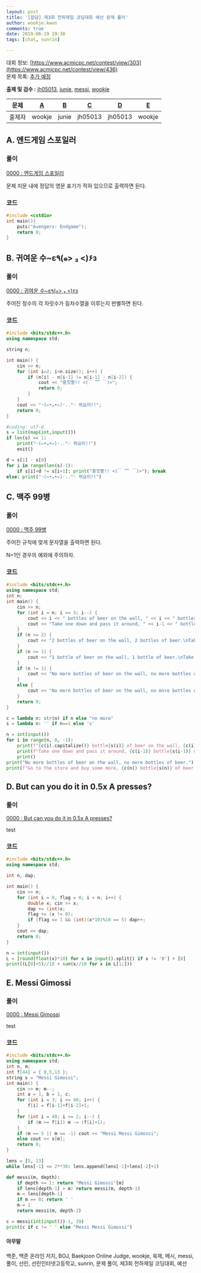 ```yaml
---
layout: post
title: '[잡담] 제3회 천하제일 코딩대회 예선 문제 풀이'
author: wookje.kwon
comments: true
date: 2019-06-19 19:30
tags: [chat, sunrin]

---
```


대회 정보: [https://www.acmicpc.net/contest/view/303](https://www.acmicpc.net/contest/view/436)  
문제 목록: [추가 예정](https://www.acmicpc.net/)

**출제 및 검수 :** [jh05013](https://www.acmicpc.net/user/jh05013), [junie](https://www.acmicpc.net/user/junie), [messi](https://www.acmicpc.net/user/messi), [wookje](https://www.acmicpc.net/user/wookje)  

| 문제   | [A](https://www.acmicpc.net/problem/15885)        | [B](https://www.acmicpc.net/problem/15886)      | [C](https://www.acmicpc.net/problem/15887)      | [D](https://www.acmicpc.net/problem/15888)      | [E](https://www.acmicpc.net/problem/15889)      |
|--------|----------|--------|--------|--------|--------|
| 출제자 | wookje | junie | jh05013 | jh05013 | wookje |

## A. 엔드게임 스포일러

### 풀이

[0000 : 엔드게임 스포일러](https://acmicpc.net/problem/0000)

문제 지문 내에 정답의 영문 표기가 적혀 있으므로 출력하면 된다.

### 코드

```cpp
#include <cstdio>
int main(){
    puts("Avengers: Endgame");
    return 0;
}
```

## B. 귀여운 수~ε٩(๑> ₃ <)۶з

### 풀이

[0000 : 귀여운 수~ε٩(๑> ₃ <)۶з](https://acmicpc.net/problem/0000)

주어진 정수의 각 자릿수가 등차수열을 이루는지 판별하면 된다.

### 코드

```cpp
#include <bits/stdc++.h>
using namespace std;

string n;

int main() {
    cin >> n;
    for (int i=2; i<n.size(); i++) {
        if (n[i] - n[i-1] != n[i-1] - n[i-2]) {
            cout << "흥칫뿡!! <(￣ ﹌ ￣)>";
            return 0;
        }
    }
    cout << "◝(⑅•ᴗ•⑅)◜..°♡ 뀌요미!!";
    return 0;
}
```   
```python
#coding: utf-8
s = list(map(int,input()))
if len(s) == 1:
    print("◝(⑅•ᴗ•⑅)◜..°♡ 뀌요미!!")
    exit()

d = s[1] - s[0]
for i in range(len(s)-1):
    if s[i]+d != s[i+1]: print("흥칫뿡!! <(￣ ﹌ ￣)>"); break
else: print("◝(⑅•ᴗ•⑅)◜..°♡ 뀌요미!!")
```

## C. 맥주 99병

### 풀이

[0000 : 맥주 99병](https://acmicpc.net/problem/0000)

주어진 규칙에 맞게 문자열을 출력하면 된다.

N=1인 경우의 예외에 주의하자.

### 코드

```cpp
#include <bits/stdc++.h>
using namespace std;
int n;
int main() {
	cin >> n;
	for (int i = n; i >= 3; i--) {
		cout << i << " bottles of beer on the wall, " << i << " bottles of beer.\n";
		cout << "Take one down and pass it around, " << i-1 << " bottles of beer on the wall.\n\n";
	}
	if (n >= 2) {
		cout << "2 bottles of beer on the wall, 2 bottles of beer.\nTake one down and pass it around, 1 bottle of beer on the wall.\n\n";
	}
	if (n >= 1) {
		cout << "1 bottle of beer on the wall, 1 bottle of beer.\nTake one down and pass it around, no more bottles of beer on the wall.\n\n";
	}
	if (n != 1) {
		cout << "No more bottles of beer on the wall, no more bottles of beer.\nGo to the store and buy some more, " << n << " bottles of beer on the wall.";
	}
	else {
		cout << "No more bottles of beer on the wall, no more bottles of beer.\nGo to the store and buy some more, " << n << " bottle of beer on the wall.";
	}
	return 0;
}
```
```python
c = lambda n: str(n) if n else "no more"
s = lambda n: '' if n==1 else 's'

n = int(input())
for i in range(n, 0, -1):
    print(f"{c(i).capitalize()} bottle{s(i)} of beer on the wall, {c(i)} bottle{s(i)} of beer.")
    print(f"Take one down and pass it around, {c(i-1)} bottle{s(i-1)} of beer on the wall.")
    print()
print("No more bottles of beer on the wall, no more bottles of beer.")
print(f"Go to the store and buy some more, {c(n)} bottle{s(n)} of beer on the wall.")
```

## D. But can you do it in 0.5x A presses?

### 풀이

[0000 : But can you do it in 0.5x A presses?](https://acmicpc.net/problem/0000)

test

### 코드

```cpp
#include <bits/stdc++.h>
using namespace std;

int n, dap;

int main() {
	cin >> n;
	for (int i = 0, flag = 0; i < n; i++) {
		double x; cin >> x;
		dap += (int)x;
		flag += (x != 0);
		if (flag == 1 && (int)(x*10)%10 == 5) dap++;
	}
	cout << dap;
	return 0;
}
```
```python
n = int(input())
L = [round(float(x)*10) for x in input().split() if x != '0'] + [0]
print((L[0]+5)//10 + sum(x//10 for x in L[1:]))
```

## E. Messi Gimossi

### 풀이

[0000 : Messi Gimossi](https://acmicpc.net/problem/0000)

test

### 코드

```cpp
#include <bits/stdc++.h>
using namespace std;
int n, m;
int f[44] = { 0,5,13 };
string s = "Messi Gimossi";
int main() {
	cin >> m; m--;
	int a = 1, b = 1, c;
	for (int i = 3; i <= 40; i++) {
		f[i] = f[i-1]+f[i-2]+1;
	}
	for (int i = 40; i >= 2; i--) {
		if (m >= f[i]) m -= (f[i]+1);
	}
	if (m == 5 || m == -1) cout << "Messi Messi Gimossi";
	else cout << s[m];
	return 0;
}
```  
```python
lens = [5, 13]
while lens[-1] <= 2**30: lens.append(lens[-1]+lens[-2]+1)

def messi(m, depth):
    if depth <= 1: return "Messi Gimossi"[m]
    if lens[depth-1] > m: return messi(m, depth-1)
    m-= lens[depth-1]
    if m == 0: return ' '
    m-= 1
    return messi(m, depth-2)

c = messi(int(input())-1, 39)
print(c if c != ' ' else "Messi Messi Gimossi")
```

#### 아무말  
백준, 백준 온라인 저지, BOJ, Baekjoon Online Judge, wookje, 욱제, 메시, messi, 풀이, 선린, 선린인터넷고등학교, sunrin, 문제 풀이, 제3회 천하제일 코딩대회, 예선
